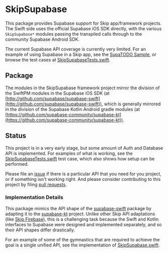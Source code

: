 # SkipSupabase

This package provides Supabase support for Skip app/framework projects.
The Swift side uses the official Supabase iOS SDK directly,
with the various `SkipSupabase*` modules passing the transpiled calls
through to the community Supabase Android SDK.

The current Supabase API coverage is currently very limited.
For an example of using Supabase in a Skip app, see the
[SupaTODO Sample](https://github.com/skiptools/skipapp-supatodo/),
or browse the test cases at
[SkipSupabaseTests.swift](https://github.com/skiptools/skip-supabase/blob/main/Tests/SkipSupabaseTests/SkipSupabaseTests.swift).

## Package

The modules in the SkipSupabase framework project mirror the division of the SwiftPM
modules in the Supabase iOS SDK (at [http://github.com/supabase/supabase-swift](http://github.com/supabase/supabase-swift)),
which is generally mirrored in the division of the Supabase Kotlin Android gradle modules (at [https://github.com/supabase-community/supabase-kt](https://github.com/supabase-community/supabase-kt)).

## Status

This project is in a very early stage, but some amount of Auth and Database API is implemented.
For examples of what is working, see the [SkipSupabaseTests.swift](https://github.com/skiptools/skip-supabase/blob/main/Tests/SkipSupabaseTests/SkipSupabaseTests.swift)
test case, which also shows how setup can be performed.

Please file an [issue](https://github.com/skiptools/skip-supabase/issues)
if there is a particular API that you need for you project, or if something isn't working right.
And please consider contributing to this project by filing
[pull requests](https://github.com/skiptools/skip-supabase/pulls).

### Implementation Details

This package mimics the API shape of the
[supabase-swift](http://github.com/supabase/supabase-swift)
package by adapting it to the
[supabase-kt](https://github.com/supabase-community/supabase-kt)
project. Unlike other Skip API adaptations (like [Skip Firebase](https://github.com/skiptools/skip-firebase)),
this is a challenging task because the Swift and Kotlin interfaces to Supabase
were designed and implemented separately, and so their API shapes differ drastically.

For an example of some of the gymnastics that are required to achieve the goal is a single unified API,
see the implementation of
[SkipSupabase.swift](https://github.com/skiptools/skip-supabase/blob/main/Sources/SkipSupabase/SkipSupabase.swift).

